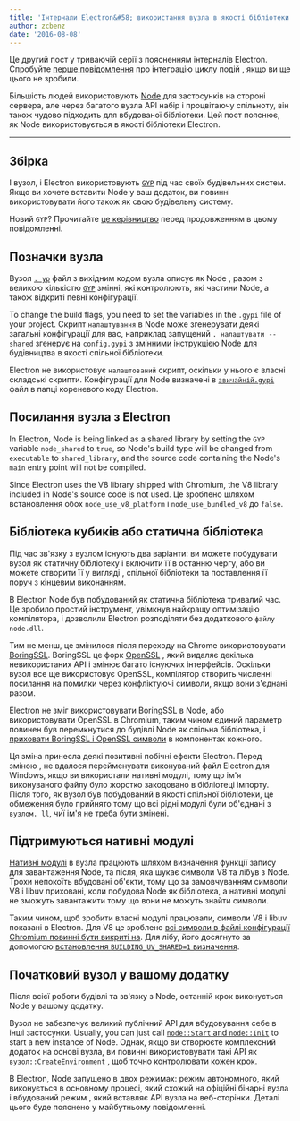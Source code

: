 ```yaml
---
title: 'Інтернали Electron&#58; використання вузла в якості бібліотеки'
author: zcbenz
date: '2016-08-08'
---
```


Це другий пост у триваючій серії з поясненням інтерналів Electron. Спробуйте [перше повідомлення](https://electronjs.org/blog/2016/07/28/electron-internals-node-integration) про інтеграцію циклу подій , якщо ви ще цього не зробили.

Більшість людей використовують [Node](https://nodejs.org) для застосунків на стороні сервера, але через багатого вузла API набір і процвітаючу спільноту, він також чудово підходить для вбудованої бібліотеки. Цей пост пояснює, як Node використовується в якості бібліотеки Electron.

---

## Збірка

І вузол, і Electron використовують [`GYP`](https://gyp.gsrc.io) під час своїх будівельних систем. Якщо ви хочете вставити Node у ваш додаток, ви повинні використовувати його також як свою будівельну систему.

Новий `GYP`? Прочитайте [це керівництво](https://gyp.gsrc.io/docs/UserDocumentation.md) перед продовженням в цьому повідомленні.

## Позначки вузла

Вузол [`. yp`](https://github.com/nodejs/node/blob/v6.3.1/node.gyp) файл з вихідним кодом вузла описує як Node , разом з великою кількістю [`GYP`](https://gyp.gsrc.io) змінні, які контролюють, які частини Node, а також відкриті певні конфігурації.

To change the build flags, you need to set the variables in the `.gypi` file of your project. Скрипт `налаштування` в Node може згенерувати деякі загальні конфігурації для вас, наприклад запущений `. налаштувати --shared` згенерує на `config.gypi` з змінними інструкцією Node для будівництва в якості спільної бібліотеки.

Electron не використовує `налаштований` скрипт, оскільки у нього є власні складські скрипти. Конфігурації для Node визначені в [`звичайній.gypi`](https://github.com/electron/electron/blob/master/common.gypi) файл в папці кореневого коду Electron.

## Посилання вузла з Electron

In Electron, Node is being linked as a shared library by setting the `GYP` variable `node_shared` to `true`, so Node's build type will be changed from `executable` to `shared_library`, and the source code containing the Node's `main` entry point will not be compiled.

Since Electron uses the V8 library shipped with Chromium, the V8 library included in Node's source code is not used. Це зроблено шляхом встановлення обох `node_use_v8_platform` і `node_use_bundled_v8` до `false`.

## Бібліотека кубиків або статична бібліотека

Під час зв'язку з вузлом існують два варіанти: ви можете побудувати вузол як статичну бібліотеку і включити її в останню чергу, або ви можете створити її у вигляді , спільної бібліотеки та поставлення її поруч з кінцевим виконанням.

В Electron Node був побудований як статична бібліотека тривалий час. Це зробило простий інструмент, увімкнув найкращу оптимізацію компілятора, і дозволили Electron розподіляти без додаткового `файлу node.dll`.

Тим не менш, це змінилося після переходу на Chrome використовувати [BoringSSL](https://boringssl.googlesource.com/boringssl). BoringSSL це форк [OpenSSL](https://www.openssl.org) , який видаляє декілька невикористаних API і змінює багато існуючих інтерфейсів. Оскільки вузол все ще використовує OpenSSL, компілятор створить численні посилання на помилки через конфліктуючі символи, якщо вони з'єднані разом.

Electron не зміг використовувати BoringSSL в Node, або використовувати OpenSSL в Chromium, таким чином єдиний параметр повинен був перемкнутися до будівлі Node як спільна бібліотека, і [приховати BoringSSL і OpenSSL символи](https://github.com/electron/electron/blob/v1.3.2/common.gypi#L209-L218) в компонентах кожного.

Ця зміна принесла деякі позитивні побічні ефекти Electron. Перед зміною , не вдалося перейменувати виконуваний файл Electron для Windows, якщо ви використали нативні модулі, тому що ім'я виконуваного файлу було жорстко закодовано в бібліотеці імпорту. Після того, як вузол був побудований в якості спільної бібліотеки, це обмеження було прийнято тому що всі рідні модулі були об'єднані з `вузлом. ll`, чиї ім'я не треба бути змінені.

## Підтримуються нативні модулі

[Нативні модулі](https://nodejs.org/api/addons.html) в вузла працюють шляхом визначення функції запису для завантаження Node, та після, яка шукає символи V8 та лібув з Node. Трохи непокоїть вбудовані об'єкти, тому що за замовчуванням символи V8 і libuv приховані, коли побудова Node як бібліотека, а нативні модулі не зможуть завантажити тому що вони не можуть знайти символи.

Таким чином, щоб зробити власні модулі працювали, символи V8 і libuv показані в Electron. Для V8 це зроблено [всі символи в файлі конфігурації Chromium повинні бути викриті на](https://github.com/electron/libchromiumcontent/blob/v51.0.2704.61/chromiumcontent/chromiumcontent.gypi#L104-L122). Для лібу, його досягнуто за допомогою [встановлення `BUILDING_UV_SHARED=1` визначення](https://github.com/electron/electron/blob/v1.3.2/common.gypi#L219-L228).

## Початковий вузол у вашому додатку

Після всієї роботи будівлі та зв'язку з Node, останній крок виконується Node у вашому додатку.

Вузол не забезпечує великий публічний API для вбудовування себе в інші застосунки. Usually, you can just call [`node::Start` and `node::Init`](https://github.com/nodejs/node/blob/v6.3.1/src/node.h#L187-L191) to start a new instance of Node. Однак, якщо ви створюєте комплексний додаток на основі вузла, ви повинні використовувати такі API як `вузол::CreateEnvironment` , щоб точно контролювати кожен крок.

В Electron, Node запущено в двох режимах: режим автономного, який виконується в основному процесі, який схожий на офіційні бінарні вузла і вбудований режим , який вставляє API вузла на веб-сторінки. Деталі цього буде пояснено у майбутньому повідомленні.

